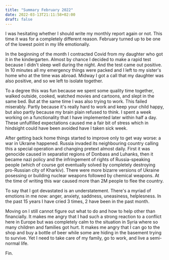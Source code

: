 ```yaml
---
title: "Summary February 2022"
date: 2022-03-13T21:11:58+02:00
draft: false
---
```

I was hesitating whether I should write my monthly report again or not. This time it was for a completely different reason.
February turned up to be one of the lowest point in my life emotionally.

In the beginning of the month I contracted Covid from my daughter who got it in the kindergarten. Almost by chance I
decided to make a rapid test because I didn't sleep well during the night. And the test came out positive. In 10 minutes
all my emergency things were packed and I left to my sister's home who at the time was abroad. Midway I got a call
that my daughter was also positive, and so we left to isolate together.

To a degree this was fun because we spent some quality time together, walked outside, cooked, watched movies and cartoons,
and slept in the same bed. But at the same time I was also trying to work. This failed miserably. Partly because it's
really hard to work and keep your child happy, but also partly because my brain plain refused to think. I spent a week
working on a functionality that I have implemented later within half a day. These unfulfilled expectations caused me
a fair bit of stress which in hindsight could have been avoided have I taken sick week.

After getting back home things started to improve only to get way worse: a war in Ukraine happened. Russia invaded
its neighbouring country calling this a special operation and changing pretext almost daily. First it was genocide
caused in separatist regions of Donbass and Luhanks, then it became nazi policy and the infringement of rights of Russia-speaking
people (which of course got eventually solved by completely destroying pro-Russian city of Kharkiv). There were more
bizarre versions of Ukraine posessing or building nuclear weapons followed by chemical weapons. At the time of writing
this war caused more than 2M people to flee the country.

To say that I got devastated is an understatement. There's a myriad of emotions in me now: anger, anxiety, saddness,
uneasiness, helplesness. In the past 15 years I have cried 3 times, 2 have been in the past month.

Moving on I still cannot figure out what to do and how to help other than financially. It makes me angry that I had
such a strong reaction to a conflict here in Europe but was completely calm to the situation in Syria where so many
children and families got hurt. It makes me angry that I can go to the shop and buy a bottle of beer while some are
hiding in the basement trying to survive. Yet I need to take care of my family, go to work, and live a semi-normal life.

Fin.
